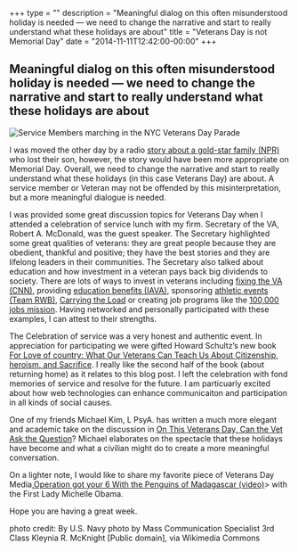 +++
type = ""
description = "Meaningful dialog on this often misunderstood holiday is needed &mdash; we need to change the narrative and start to really understand what these holidays are about"
title = "Veterans Day is not Memorial Day"
date = "2014-11-11T12:42:00-00:00"
+++

## Meaningful dialog on this often misunderstood holiday is needed &mdash; we need to change the narrative and start to really understand what these holidays are about 

![Service Members marching in the NYC Veterans Day Parade](img/blog/24619b6.jpg)

I was moved the other day by a radio [story about a gold-star family (NPR)](http://www.npr.org/2014/11/11/362817642/a-marines-parents-story-their-memories-that-you-should-hear) who lost their son, however, the story would have been more appropriate on Memorial Day. Overall, we need to change the narrative and start to really understand what these holidays (in this case Veterans Day) are about. A service member or Veteran may not be offended by this misinterpretation, but a more meaningful dialogue is needed.

I was provided some great discussion topics for Veterans Day when I attended a celebration of service lunch with my firm. Secretary of the VA, Robert A. McDonald, was the guest speaker. The Secretary highlighted some great qualities of veterans: they are great people because they are obedient, thankful and positive; they have the best stories and they are lifelong leaders in their communities. The Secretary also talked about education and how investment in a veteran pays back big dividends to society. There are lots of ways to invest in veterans including [fixing the VA (CNN)](http://www.cbs.com/shows/60_minutes/video/lJSeZIrOcRTcDWYPTfg6miJKh5u3EsX6/robert-mcdonald-cleaning-up-the-va/), providing [education benefits (IAVA)](http://iava.org/program/education-programs/), sponsoring [athletic events (Team RWB)](http://teamrwb.org/), [Carrying the Load](http://carrytheload.org/splash/) or creating job programs like the [100,000 jobs mission](https://www.veteranjobsmission.com/). Having networked and personally participated with these examples, I can attest to their strengths.

The Celebration of service was a very honest and authentic event. In appreciation for participating we were gifted Howard Schultz&#8217;s new book [For Love of country: What Our Veterans Can Teach Us About Citizenship, heroism, and Sacrifice](http://forloveofcountrybook.com/). I really like the second half of the book (about returning home) as it relates to this blog post. I left the celebration with fond memories of service and resolve for the future. I am particuarly excited about how web technologies can enhance communicaiton and participation in all kinds of social causes.

One of my friends Michael Kim, L PsyA. has written a much more elegant and academic take on the discussion in [On This Veterans Day, Can the Vet Ask the Question](https://www.linkedin.com/pulse/article/20141111154355-30541102-on-this-veterans-day-can-the-vet-ask-the-question)? Michael elaborates on the spectacle that these holidays have become and what a civilian might do to create a more meaningful conversation.

On a lighter note, I would like to share my favorite piece of Veterans Day Media,[Operation got your 6 With the Penguins of Madagascar (video)](https://www.youtube.com/watch?v=WmRHhdVGHMI)>   with the First Lady Michelle Obama.

Hope you are having a great week.

photo credit: By U.S. Navy photo by Mass Communication Specialist 3rd Class Kleynia R. McKnight [Public domain], via Wikimedia Commons